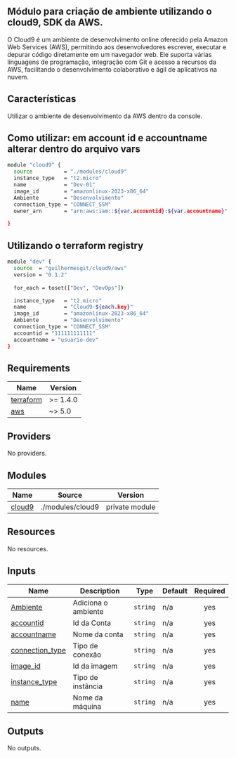 ## Módulo para criação de ambiente utilizando o cloud9, SDK da AWS.


O Cloud9 é um ambiente de desenvolvimento online oferecido pela Amazon Web Services (AWS), permitindo aos desenvolvedores escrever, executar e depurar código diretamente em um navegador web. Ele suporta várias linguagens de programação, integração com Git e acesso a recursos da AWS, facilitando o desenvolvimento colaborativo e ágil de aplicativos na nuvem.

## Características 

Utilizar o ambiente de desenvolvimento da AWS dentro da console.

## Como utilizar: em account id e accountname alterar dentro do arquivo vars

```bash
module "cloud9" {
  source          = "./modules/cloud9"
  instance_type   = "t2.micro"
  name            = "Dev-01"
  image_id        = "amazonlinux-2023-x86_64"
  Ambiente        = "Desenvolvimento"
  connection_type = "CONNECT_SSM"
  owner_arn       = "arn:aws:iam::${var.accountid}:${var.accountname}"

}


```
## Utilizando o terraform registry
```bash
module "dev" {
  source  = "guilhermesgit/cloud9/aws"
  version = "0.1.2"
  
  for_each = toset(["Dev", "DevOps"])

  instance_type   = "t2.micro"
  name            = "Cloud9-${each.key}"
  image_id        = "amazonlinux-2023-x86_64"
  Ambiente        = "Desenvolvimento"
  connection_type = "CONNECT_SSM"
  accountid = "111111111111"
  accountname = "usuario-dev"
}

```

## Requirements

| Name | Version |
|------|---------|
| <a name="requirement_terraform"></a> [terraform](#requirement\_terraform) | >= 1.4.0 |
| <a name="requirement_aws"></a> [aws](#requirement\_aws) | ~> 5.0 |

## Providers

No providers.

## Modules

| Name | Source | Version |
|------|--------|---------|
| <a name="module_cloud9"></a> [cloud9](#module\_cloud9) | ./modules/cloud9 | private module |

## Resources

No resources.

## Inputs

| Name | Description | Type | Default | Required |
|------|-------------|------|---------|:--------:|
| <a name="input_Ambiente"></a> [Ambiente](#input\_Ambiente) | Adiciona o ambiente | `string` | n/a | yes |
| <a name="input_accountid"></a> [accountid](#input\_accountid) | Id da Conta | `string` | n/a | yes |
| <a name="input_accountname"></a> [accountname](#input\_accountname) | Nome da conta | `string` | n/a | yes |
| <a name="input_connection_type"></a> [connection\_type](#input\_connection\_type) | Tipo de conexão | `string` | n/a | yes |
| <a name="input_image_id"></a> [image\_id](#input\_image\_id) | Id da imagem | `string` |n/a | yes |
| <a name="input_instance_type"></a> [instance\_type](#input\_instance\_type) | Tipo de instância | `string` | n/a | yes |
| <a name="input_name"></a> [name](#input\_name) | Nome da máquina | `string` | n/a | yes |

## Outputs

No outputs.
